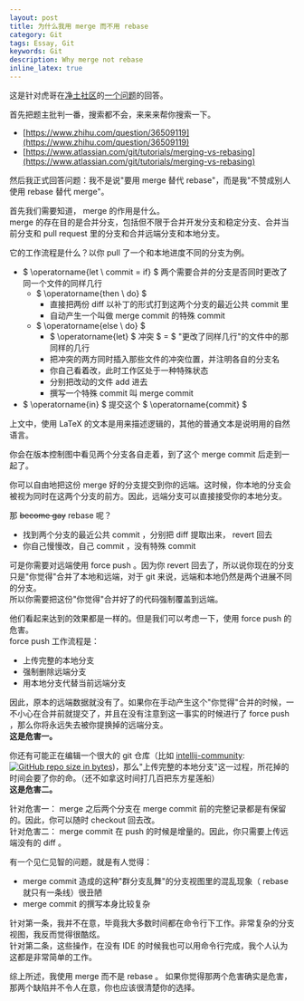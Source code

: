 ```yaml
---
layout: post
title: 为什么我用 merge 而不用 rebase
category: Git
tags: Essay, Git
keywords: Git
description: Why merge not rebase
inline_latex: true
---
```


这是针对虎哥在[净土社区](https://www.eliseos.org/)的[一个问题](https://www.eliseos.org/en/water/post/23)的回答。

首先把题主批判一番，搜索都不会，来来来帮你搜索一下。

+ [https://www.zhihu.com/question/36509119](https://www.zhihu.com/question/36509119)
+ [https://www.atlassian.com/git/tutorials/merging-vs-rebasing](https://www.atlassian.com/git/tutorials/merging-vs-rebasing)

然后我正式回答问题：我不是说"要用 merge 替代 rebase"，而是我"不赞成别人使用 rebase 替代 merge"。

首先我们需要知道， merge 的作用是什么。  
merge 的存在目的是合并分支，包括但不限于合并开发分支和稳定分支、合并当前分支和 pull request 里的分支和合并远端分支和本地分支。

它的工作流程是什么？以你 pull 了一个和本地进度不同的分支为例。

+ $ \operatorname{let \ commit = if} $ 两个需要合并的分支是否同时更改了同一个文件的同样几行
  + $ \operatorname{then \ do} $
    + 直接把两份 diff 以补丁的形式打到这两个分支的最近公共 commit 里
    + 自动产生一个叫做 merge commit 的特殊 commit
  + $ \operatorname{else \ do} $
    + $ \operatorname{let} $ 冲突 $ = $ "更改了同样几行"的文件中的那同样的几行
    + 把冲突的两方同时插入那些文件的冲突位置，并注明各自的分支名
    + 你自己看着改，此时工作区处于一种特殊状态
    + 分别把改动的文件 add 进去
    + 撰写一个特殊 commit 叫 merge commit
+ $ \operatorname{in} $ 提交这个 $ \operatorname{commit} $

上文中，使用 LaTeX 的文本是用来描述逻辑的，其他的普通文本是说明用的自然语言。

你会在版本控制图中看见两个分支各自走着，到了这个 merge commit 后走到一起了。

你可以自由地把这份 merge 好的分支提交到你的远端。这时候，你本地的分支会被视为同时在这两个分支的前方。因此，远端分支可以直接接受你的本地分支。

那 ~~become gay~~ rebase 呢？

+ 找到两个分支的最近公共 commit ，分别把 diff 提取出来， revert 回去
+ 你自己慢慢改，自己 commit ，没有特殊 commit

可是你需要对远端使用 force push 。因为你 revert 回去了，所以说你现在的分支只是"你觉得"合并了本地和远端，对于 git 来说，远端和本地仍然是两个进展不同的分支。  
所以你需要把这份"你觉得"合并好了的代码强制覆盖到远端。

他们看起来达到的效果都是一样的。但是我们可以考虑一下，使用 force push 的危害。  
force push 工作流程是：

+ 上传完整的本地分支
+ 强制删除远端分支
+ 用本地分支代替当前远端分支

因此，原本的远端数据就没有了。如果你在手动产生这个"你觉得"合并的时候，一不小心在合并前就提交了，并且在没有注意到这一事实的时候进行了 force push ，那么你将永远失去被你提换掉的远端分支。  
**这是危害一。**

你还有可能正在编辑一个很大的 git 仓库（比如 [intellij-community](https://github.com/jetbrains/intellij-community): [![GitHub repo size in bytes](https://img.shields.io/github/repo-size/jetbrains/intellij-community.svg)](https://github.com/jetbrains/intellij-community))，那么"上传完整的本地分支"这一过程，所花掉的时间会要了你的命。（还不如拿这时间打几百把东方星莲船）  
**这是危害二。**

针对危害一： merge 之后两个分支在 merge commit 前的完整记录都是有保留的。因此，你可以随时 checkout 回去改。  
针对危害二： merge commit 在 push 的时候是增量的。因此，你只需要上传远端没有的 diff 。

有一个见仁见智的问题，就是有人觉得：

+ merge commit 造成的这种"群分支乱舞"的分支视图里的混乱现象（ rebase 就只有一条线）很丑陋
+ merge commit 的撰写本身比较复杂

针对第一条，我并不在意，毕竟我大多数时间都在命令行下工作。非常复杂的分支视图，我反而觉得很酷炫。  
针对第二条，这些操作，在没有 IDE 的时候我也可以用命令行完成，我个人认为这都是非常简单的工作。

综上所述，我使用 merge 而不是 rebase 。
如果你觉得那两个危害确实是危害，那两个缺陷并不令人在意，你也应该很清楚你的选择。

